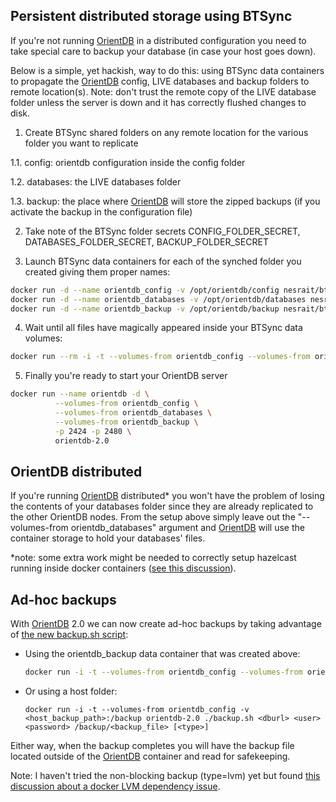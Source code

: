 Persistent distributed storage using BTSync
-------------------------------------------

If you're not running [OrientDB](http://www.orientdb.org) in a distributed configuration you need to take special care to backup your database (in case your host goes down).

Below is a simple, yet hackish, way to do this: using BTSync data containers to propagate the [OrientDB](http://www.orientdb.org) config, LIVE databases and backup folders to remote location(s).
Note: don't trust the remote copy of the LIVE database folder unless the server is down and it has correctly flushed changes to disk.

1. Create BTSync shared folders on any remote location for the various folder you want to replicate

  1.1. config: orientdb configuration inside the config folder

  1.2. databases: the LIVE databases folder

  1.3. backup: the place where [OrientDB](http://www.orientdb.org) will store the zipped backups (if you activate the backup in the configuration file)

2. Take note of the BTSync folder secrets CONFIG_FOLDER_SECRET, DATABASES_FOLDER_SECRET, BACKUP_FOLDER_SECRET

3. Launch BTSync data containers for each of the synched folder you created giving them proper names:
  ```bash
docker run -d --name orientdb_config -v /opt/orientdb/config nesrait/btsync /opt/orientdb/config CONFIG_FOLDER_SECRET
docker run -d --name orientdb_databases -v /opt/orientdb/databases nesrait/btsync /opt/orientdb/databases DATABASES_FOLDER_SECRET
docker run -d --name orientdb_backup -v /opt/orientdb/backup nesrait/btsync /opt/orientdb/backup BACKUP_FOLDER_SECRET
```

4. Wait until all files have magically appeared inside your BTSync data volumes:
  ```bash
docker run --rm -i -t --volumes-from orientdb_config --volumes-from orientdb_databases --volumes-from orientdb_backup ubuntu du -h /opt/orientdb/config /opt/orientdb/databases /opt/orientdb/backup
```

5. Finally you're ready to start your OrientDB server
  ```bash
docker run --name orientdb -d \
            --volumes-from orientdb_config \
            --volumes-from orientdb_databases \
            --volumes-from orientdb_backup \
            -p 2424 -p 2480 \
            orientdb-2.0
```


OrientDB distributed
--------------------

If you're running [OrientDB](http://www.orientdb.org) distributed* you won't have the problem of losing the contents of your databases folder since they are already replicated to the other OrientDB nodes. From the setup above simply leave out the "--volumes-from orientdb_databases" argument and [OrientDB](http://www.orientdb.org) will use the container storage to hold your databases' files.

*note: some extra work might be needed to correctly setup hazelcast running inside docker containers ([see this discussion](https://groups.google.com/forum/#!topic/vertx/MvKcz_aTaWM)).


Ad-hoc backups
--------------

With [OrientDB](http://www.orientdb.org) 2.0 we can now create ad-hoc backups by taking advantage of [the new backup.sh script](https://github.com/orientechnologies/orientdb/wiki/Backup-and-Restore#backup-database):

  - Using the orientdb_backup data container that was created above:
    ```bash
    docker run -i -t --volumes-from orientdb_config --volumes-from orientdb_backup orientdb-2.0 ./backup.sh <dburl> <user> <password> /opt/orientdb/backup/<backup_file> [<type>]
    ```

  - Or using a host folder:

    `docker run -i -t --volumes-from orientdb_config -v <host_backup_path>:/backup orientdb-2.0 ./backup.sh <dburl> <user> <password> /backup/<backup_file> [<type>]`

Either way, when the backup completes you will have the backup file located outside of the [OrientDB](http://www.orientdb.org) container and read for safekeeping.

Note: I haven't tried the non-blocking backup (type=lvm) yet but found [this discussion about a docker LVM dependency issue](https://groups.google.com/forum/#!topic/docker-user/n4Xtvsb4RAw).
